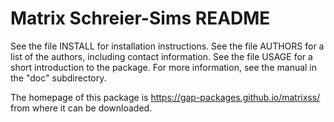 Matrix Schreier-Sims README
===========================
See the file INSTALL for installation instructions.
See the file AUTHORS for a list of the authors, including contact information.
See the file USAGE for a short introduction to the package. For more 
information, see the manual in the "doc" subdirectory.

The homepage of this package is 
https://gap-packages.github.io/matrixss/
from where it can be downloaded.

